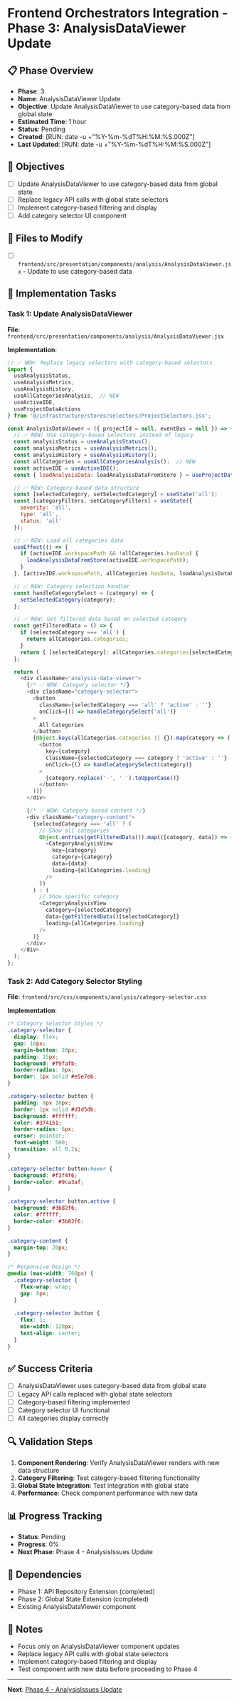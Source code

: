 # Frontend Orchestrators Integration - Phase 3: AnalysisDataViewer Update

## 📋 Phase Overview
- **Phase**: 3
- **Name**: AnalysisDataViewer Update
- **Objective**: Update AnalysisDataViewer to use category-based data from global state
- **Estimated Time**: 1 hour
- **Status**: Pending
- **Created**: [RUN: date -u +"%Y-%m-%dT%H:%M:%S.000Z"]
- **Last Updated**: [RUN: date -u +"%Y-%m-%dT%H:%M:%S.000Z"]

## 🎯 Objectives
- [ ] Update AnalysisDataViewer to use category-based data from global state
- [ ] Replace legacy API calls with global state selectors
- [ ] Implement category-based filtering and display
- [ ] Add category selector UI component

## 📁 Files to Modify
- [ ] `frontend/src/presentation/components/analysis/AnalysisDataViewer.jsx` - Update to use category-based data

## 🔧 Implementation Tasks

### Task 1: Update AnalysisDataViewer
**File**: `frontend/src/presentation/components/analysis/AnalysisDataViewer.jsx`

**Implementation**:
```javascript
// ✅ NEW: Replace legacy selectors with category-based selectors
import { 
  useAnalysisStatus, 
  useAnalysisMetrics, 
  useAnalysisHistory, 
  useAllCategoriesAnalysis,  // NEW
  useActiveIDE, 
  useProjectDataActions 
} from '@/infrastructure/stores/selectors/ProjectSelectors.jsx';

const AnalysisDataViewer = ({ projectId = null, eventBus = null }) => {
  // ✅ NEW: Use category-based selectors instead of legacy
  const analysisStatus = useAnalysisStatus();
  const analysisMetrics = useAnalysisMetrics();
  const analysisHistory = useAnalysisHistory();
  const allCategories = useAllCategoriesAnalysis();  // NEW
  const activeIDE = useActiveIDE();
  const { loadAnalysisData: loadAnalysisDataFromStore } = useProjectDataActions();

  // ✅ NEW: Category-based data structure
  const [selectedCategory, setSelectedCategory] = useState('all');
  const [categoryFilters, setCategoryFilters] = useState({
    severity: 'all',
    type: 'all',
    status: 'all'
  });

  // ✅ NEW: Load all categories data
  useEffect(() => {
    if (activeIDE.workspacePath && !allCategories.hasData) {
      loadAnalysisDataFromStore(activeIDE.workspacePath);
    }
  }, [activeIDE.workspacePath, allCategories.hasData, loadAnalysisDataFromStore]);

  // ✅ NEW: Category selection handler
  const handleCategorySelect = (category) => {
    setSelectedCategory(category);
  };

  // ✅ NEW: Get filtered data based on selected category
  const getFilteredData = () => {
    if (selectedCategory === 'all') {
      return allCategories.categories;
    }
    return { [selectedCategory]: allCategories.categories[selectedCategory] };
  };

  return (
    <div className="analysis-data-viewer">
      {/* ✅ NEW: Category selector */}
      <div className="category-selector">
        <button 
          className={selectedCategory === 'all' ? 'active' : ''}
          onClick={() => handleCategorySelect('all')}
        >
          All Categories
        </button>
        {Object.keys(allCategories.categories || {}).map(category => (
          <button
            key={category}
            className={selectedCategory === category ? 'active' : ''}
            onClick={() => handleCategorySelect(category)}
          >
            {category.replace('-', ' ').toUpperCase()}
          </button>
        ))}
      </div>

      {/* ✅ NEW: Category-based content */}
      <div className="category-content">
        {selectedCategory === 'all' ? (
          // Show all categories
          Object.entries(getFilteredData()).map(([category, data]) => (
            <CategoryAnalysisView 
              key={category}
              category={category}
              data={data}
              loading={allCategories.loading}
            />
          ))
        ) : (
          // Show specific category
          <CategoryAnalysisView
            category={selectedCategory}
            data={getFilteredData()[selectedCategory]}
            loading={allCategories.loading}
          />
        )}
      </div>
    </div>
  );
};
```

### Task 2: Add Category Selector Styling
**File**: `frontend/src/css/components/analysis/category-selector.css`

**Implementation**:
```css
/* Category Selector Styles */
.category-selector {
  display: flex;
  gap: 10px;
  margin-bottom: 20px;
  padding: 15px;
  background: #f9fafb;
  border-radius: 8px;
  border: 1px solid #e5e7eb;
}

.category-selector button {
  padding: 8px 16px;
  border: 1px solid #d1d5db;
  background: #ffffff;
  color: #374151;
  border-radius: 6px;
  cursor: pointer;
  font-weight: 500;
  transition: all 0.2s;
}

.category-selector button:hover {
  background: #f3f4f6;
  border-color: #9ca3af;
}

.category-selector button.active {
  background: #3b82f6;
  color: #ffffff;
  border-color: #3b82f6;
}

.category-content {
  margin-top: 20px;
}

/* Responsive Design */
@media (max-width: 768px) {
  .category-selector {
    flex-wrap: wrap;
    gap: 8px;
  }
  
  .category-selector button {
    flex: 1;
    min-width: 120px;
    text-align: center;
  }
}
```

## ✅ Success Criteria
- [ ] AnalysisDataViewer uses category-based data from global state
- [ ] Legacy API calls replaced with global state selectors
- [ ] Category-based filtering implemented
- [ ] Category selector UI functional
- [ ] All categories display correctly

## 🔍 Validation Steps
1. **Component Rendering**: Verify AnalysisDataViewer renders with new data structure
2. **Category Filtering**: Test category-based filtering functionality
3. **Global State Integration**: Test integration with global state
4. **Performance**: Check component performance with new data

## 📊 Progress Tracking
- **Status**: Pending
- **Progress**: 0%
- **Next Phase**: Phase 4 - AnalysisIssues Update

## 🔗 Dependencies
- Phase 1: API Repository Extension (completed)
- Phase 2: Global State Extension (completed)
- Existing AnalysisDataViewer component

## 📝 Notes
- Focus only on AnalysisDataViewer component updates
- Replace legacy API calls with global state selectors
- Implement category-based filtering and display
- Test component with new data before proceeding to Phase 4

---

**Next**: [Phase 4 - AnalysisIssues Update](./frontend-orchestrators-integration-phase-4.md) 